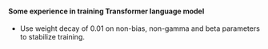 #### Some experience in training Transformer language model
- Use weight decay of 0.01 on non-bias, non-gamma and beta parameters to stabilize training.